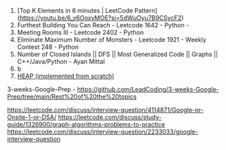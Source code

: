 1. [Top K Elements in 6 minutes | LeetCode Pattern] (https://youtu.be/6_v6OoxvMOE?si=5dWuOyu7B9CSycF2)
2. Furthest Building You Can Reach - Leetcode 1642 - Python - 
3. Meeting Rooms III - Leetcode 2402 - Python
4. Eliminate Maximum Number of Monsters - Leetcode 1921 - Weekly Contest 248 - Python
5. Number of Closed Islands || DFS || Most Generalized Code || Graphs || C++/Java/Python - Ayan Mittal
6. b
7. [HEAP (implemented from scratch)](https://youtu.be/VQX5heXX3vM?si=7govYM4wQWDgnDFJ)



3-weeks-Google-Prep - https://github.com/LeadCoding/3-weeks-Google-Prep/tree/main/Rest%20of%20the%20topics

https://leetcode.com/discuss/interview-question/4114871/Google-or-Onsite-1-or-DSA/
https://leetcode.com/discuss/study-guide/1326900/graph-algorithms-problems-to-practice
https://leetcode.com/discuss/interview-question/2233033/google-interview-question
